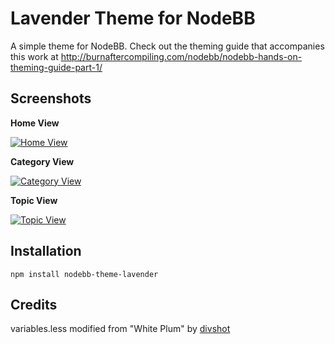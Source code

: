 Lavender Theme for NodeBB
=========================

A simple theme for NodeBB. Check out the theming guide that accompanies this work at http://burnaftercompiling.com/nodebb/nodebb-hands-on-theming-guide-part-1/


## Screenshots

**Home View**

[![Home View](http://i.imgur.com/gfQYGHl.png)](http://i.imgur.com/gfQYGHl.png)

**Category View**

[![Category View](http://i.imgur.com/JalyDRpl.png)](http://i.imgur.com/JalyDRp.png)

**Topic View**

[![Topic View](http://i.imgur.com/R8YhchEl.png)](http://i.imgur.com/R8YhchE.png)

## Installation

    npm install nodebb-theme-lavender


## Credits

variables.less modified from "White Plum" by [divshot](https://github.com/divshot/)
